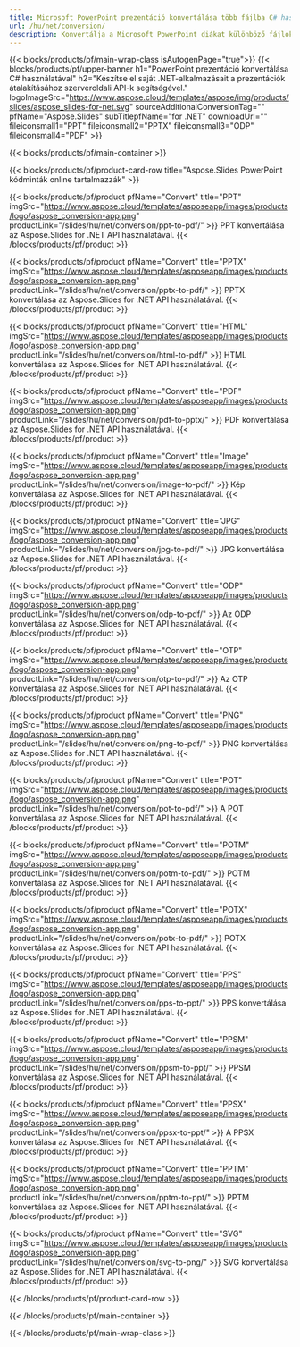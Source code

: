 ```yaml
---
title: Microsoft PowerPoint prezentáció konvertálása több fájlba C# használatával
url: /hu/net/conversion/
description: Konvertálja a Microsoft PowerPoint diákat különböző fájlokká, például PDF-, HTML- és képformátumokká .NET-keretrendszer, .NET Core, Windows Azure, Mono vagy Xamarin platformokon.
---
```


{{< blocks/products/pf/main-wrap-class isAutogenPage="true">}}
{{< blocks/products/pf/upper-banner h1="PowerPoint prezentáció konvertálása C# használatával" h2="Készítse el saját .NET-alkalmazásait a prezentációk átalakításához szerveroldali API-k segítségével." logoImageSrc="https://www.aspose.cloud/templates/aspose/img/products/slides/aspose_slides-for-net.svg" sourceAdditionalConversionTag="" pfName="Aspose.Slides" subTitlepfName="for .NET" downloadUrl="" fileiconsmall1="PPT" fileiconsmall2="PPTX" fileiconsmall3="ODP" fileiconsmall4="PDF" >}}

{{< blocks/products/pf/main-container >}}

{{< blocks/products/pf/product-card-row title="Aspose.Slides PowerPoint kódminták online tartalmazzák" >}}

{{< blocks/products/pf/product pfName="Convert" title="PPT" imgSrc="https://www.aspose.cloud/templates/asposeapp/images/products/logo/aspose_conversion-app.png" productLink="/slides/hu/net/conversion/ppt-to-pdf/" >}}
PPT konvertálása az Aspose.Slides for .NET API használatával.
{{< /blocks/products/pf/product >}}

{{< blocks/products/pf/product pfName="Convert" title="PPTX" imgSrc="https://www.aspose.cloud/templates/asposeapp/images/products/logo/aspose_conversion-app.png" productLink="/slides/hu/net/conversion/pptx-to-pdf/" >}}
PPTX konvertálása az Aspose.Slides for .NET API használatával.
{{< /blocks/products/pf/product >}}

{{< blocks/products/pf/product pfName="Convert" title="HTML" imgSrc="https://www.aspose.cloud/templates/asposeapp/images/products/logo/aspose_conversion-app.png" productLink="/slides/hu/net/conversion/html-to-pdf/" >}}
HTML konvertálása az Aspose.Slides for .NET API használatával.
{{< /blocks/products/pf/product >}}

{{< blocks/products/pf/product pfName="Convert" title="PDF" imgSrc="https://www.aspose.cloud/templates/asposeapp/images/products/logo/aspose_conversion-app.png" productLink="/slides/hu/net/conversion/pdf-to-pptx/" >}}
PDF konvertálása az Aspose.Slides for .NET API használatával.
{{< /blocks/products/pf/product >}}

{{< blocks/products/pf/product pfName="Convert" title="Image" imgSrc="https://www.aspose.cloud/templates/asposeapp/images/products/logo/aspose_conversion-app.png" productLink="/slides/hu/net/conversion/image-to-pdf/" >}}
Kép konvertálása az Aspose.Slides for .NET API használatával.
{{< /blocks/products/pf/product >}}

{{< blocks/products/pf/product pfName="Convert" title="JPG" imgSrc="https://www.aspose.cloud/templates/asposeapp/images/products/logo/aspose_conversion-app.png" productLink="/slides/hu/net/conversion/jpg-to-pdf/" >}}
JPG konvertálása az Aspose.Slides for .NET API használatával.
{{< /blocks/products/pf/product >}}

{{< blocks/products/pf/product pfName="Convert" title="ODP" imgSrc="https://www.aspose.cloud/templates/asposeapp/images/products/logo/aspose_conversion-app.png" productLink="/slides/hu/net/conversion/odp-to-pdf/" >}}
Az ODP konvertálása az Aspose.Slides for .NET API használatával.
{{< /blocks/products/pf/product >}}

{{< blocks/products/pf/product pfName="Convert" title="OTP" imgSrc="https://www.aspose.cloud/templates/asposeapp/images/products/logo/aspose_conversion-app.png" productLink="/slides/hu/net/conversion/otp-to-pdf/" >}}
Az OTP konvertálása az Aspose.Slides for .NET API használatával.
{{< /blocks/products/pf/product >}}

{{< blocks/products/pf/product pfName="Convert" title="PNG" imgSrc="https://www.aspose.cloud/templates/asposeapp/images/products/logo/aspose_conversion-app.png" productLink="/slides/hu/net/conversion/png-to-pdf/" >}}
PNG konvertálása az Aspose.Slides for .NET API használatával.
{{< /blocks/products/pf/product >}}

{{< blocks/products/pf/product pfName="Convert" title="POT" imgSrc="https://www.aspose.cloud/templates/asposeapp/images/products/logo/aspose_conversion-app.png" productLink="/slides/hu/net/conversion/pot-to-pdf/" >}}
A POT konvertálása az Aspose.Slides for .NET API használatával.
{{< /blocks/products/pf/product >}}

{{< blocks/products/pf/product pfName="Convert" title="POTM" imgSrc="https://www.aspose.cloud/templates/asposeapp/images/products/logo/aspose_conversion-app.png" productLink="/slides/hu/net/conversion/potm-to-pdf/" >}}
POTM konvertálása az Aspose.Slides for .NET API használatával.
{{< /blocks/products/pf/product >}}

{{< blocks/products/pf/product pfName="Convert" title="POTX" imgSrc="https://www.aspose.cloud/templates/asposeapp/images/products/logo/aspose_conversion-app.png" productLink="/slides/hu/net/conversion/potx-to-pdf/" >}}
POTX konvertálása az Aspose.Slides for .NET API használatával.
{{< /blocks/products/pf/product >}}

{{< blocks/products/pf/product pfName="Convert" title="PPS" imgSrc="https://www.aspose.cloud/templates/asposeapp/images/products/logo/aspose_conversion-app.png" productLink="/slides/hu/net/conversion/pps-to-ppt/" >}}
PPS konvertálása az Aspose.Slides for .NET API használatával.
{{< /blocks/products/pf/product >}}

{{< blocks/products/pf/product pfName="Convert" title="PPSM" imgSrc="https://www.aspose.cloud/templates/asposeapp/images/products/logo/aspose_conversion-app.png" productLink="/slides/hu/net/conversion/ppsm-to-ppt/" >}}
PPSM konvertálása az Aspose.Slides for .NET API használatával.
{{< /blocks/products/pf/product >}}

{{< blocks/products/pf/product pfName="Convert" title="PPSX" imgSrc="https://www.aspose.cloud/templates/asposeapp/images/products/logo/aspose_conversion-app.png" productLink="/slides/hu/net/conversion/ppsx-to-ppt/" >}}
A PPSX konvertálása az Aspose.Slides for .NET API használatával.
{{< /blocks/products/pf/product >}}

{{< blocks/products/pf/product pfName="Convert" title="PPTM" imgSrc="https://www.aspose.cloud/templates/asposeapp/images/products/logo/aspose_conversion-app.png" productLink="/slides/hu/net/conversion/pptm-to-ppt/" >}}
PPTM konvertálása az Aspose.Slides for .NET API használatával.
{{< /blocks/products/pf/product >}}

{{< blocks/products/pf/product pfName="Convert" title="SVG" imgSrc="https://www.aspose.cloud/templates/asposeapp/images/products/logo/aspose_conversion-app.png" productLink="/slides/hu/net/conversion/svg-to-png/" >}}
SVG konvertálása az Aspose.Slides for .NET API használatával.
{{< /blocks/products/pf/product >}}

{{< /blocks/products/pf/product-card-row >}}

{{< /blocks/products/pf/main-container >}}
    
{{< /blocks/products/pf/main-wrap-class >}}